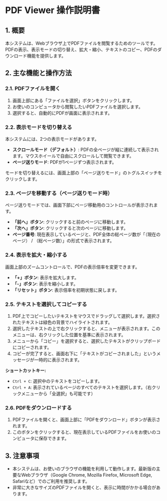# PDF Viewer 操作説明書

## 1. 概要

本システムは、Webブラウザ上でPDFファイルを閲覧するためのツールです。PDFの表示、表示モードの切り替え、拡大・縮小、テキストのコピー、PDFのダウンロード機能を提供します。

## 2. 主な機能と操作方法

### 2.1. PDFファイルを開く

1.  画面上部にある「ファイルを選択」ボタンをクリックします。
2.  お使いのコンピュータから閲覧したいPDFファイルを選択します。
3.  選択すると、自動的にPDFが画面に表示されます。

### 2.2. 表示モードを切り替える

本システムには、2つの表示モードがあります。

*   **スクロールモード（デフォルト）**: PDFの全ページが縦に連続して表示されます。マウスホイールで自由にスクロールして閲覧できます。
*   **ページ送りモード**: PDFが1ページずつ表示されます。

モードを切り替えるには、画面上部の「ページ送りモード」のトグルスイッチをクリックします。

### 2.3. ページを移動する（ページ送りモード時）

ページ送りモードでは、画面下部にページ移動用のコントロールが表示されます。

*   **「前へ」ボタン**: クリックすると前のページに移動します。
*   **「次へ」ボタン**: クリックすると次のページに移動します。
*   **ページ番号**: 現在表示しているページと、PDF全体の総ページ数が「（現在のページ） / （総ページ数）」の形式で表示されます。

### 2.4. 表示を拡大・縮小する

画面上部のズームコントロールで、PDFの表示倍率を変更できます。

*   **「+」ボタン**: 表示を拡大します。
*   **「-」ボタン**: 表示を縮小します。
*   **「リセット」ボタン**: 表示倍率を初期状態に戻します。

### 2.5. テキストを選択してコピーする

1.  PDF上でコピーしたいテキストをマウスでドラッグして選択します。選択されたテキストは緑色の背景でハイライトされます。
2.  選択したテキストの上で右クリックすると、メニューが表示されます。このメニューは、右クリックした位置を基準に表示されます。
3.  メニューから「コピー」を選択すると、選択したテキストがクリップボードにコピーされます。
4.  コピーが完了すると、画面右下に「テキストがコピーされました」というメッセージが一時的に表示されます。

**ショートカットキー:**

*   `Ctrl + C`: 選択中のテキストをコピーします。
*   `Ctrl + A`: 表示されているページのすべてのテキストを選択します。（右クリックメニューから「全選択」も可能です）

### 2.6. PDFをダウンロードする

1.  PDFファイルを開くと、画面上部に「PDFをダウンロード」ボタンが表示されます。
2.  このボタンをクリックすると、現在表示しているPDFファイルをお使いのコンピュータに保存できます。

## 3. 注意事項

*   本システムは、お使いのブラウザの機能を利用して動作します。最新版の主要なWebブラウザ（Google Chrome, Mozilla Firefox, Microsoft Edge, Safariなど）でのご利用を推奨します。
*   非常に大きなサイズのPDFファイルを開くと、表示に時間がかかる場合があります。
